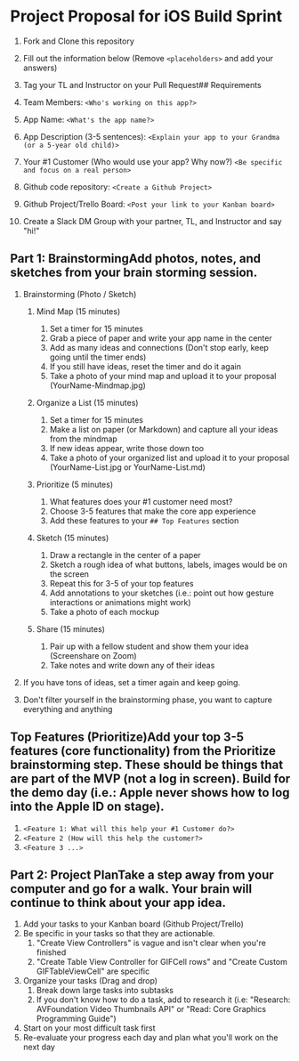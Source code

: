 # Project Proposal for iOS Build Sprint

1. Fork and Clone this repository
2. Fill out the information below (Remove `<placeholders>` and add your answers)
3. Tag your TL and Instructor on your Pull Request## Requirements

1. Team Members: `<Who's working on this app?>`
2. App Name: `<What's the app name?>`
3. App Description (3-5 sentences):    `<Explain your app to your Grandma (or a 5-year old child)>`
4. Your #1 Customer (Who would use your app? Why now?)    `<Be specific and focus on a real person>`
5. Github code repository: `<Create a Github Project>`
6. Github Project/Trello Board: `<Post your link to your Kanban board>`
7. Create a Slack DM Group with your partner, TL, and Instructor and say "hi!"

## Part 1: BrainstormingAdd photos, notes, and sketches from your brain storming session. 

1. Brainstorming (Photo / Sketch)
    1. Mind Map (15 minutes)
        1. Set a timer for 15 minutes
        2. Grab a piece of paper and write your app name in the center
        3. Add as many ideas and connections (Don't stop early, keep going until the timer ends)
        4. If you still have ideas, reset the timer and do it again
        5. Take a photo of your mind map and upload it to your proposal (YourName-Mindmap.jpg)
        
    2. Organize a List (15 minutes)
        1. Set a timer for 15 minutes
        2. Make a list on paper (or Markdown) and capture all your ideas from the mindmap
        3. If new ideas appear, write those down too
        4. Take a photo of your organized list and upload it to your proposal (YourName-List.jpg or YourName-List.md)
    3. Prioritize (5 minutes)
        1. What features does your #1 customer need most?
        2. Choose 3-5 features that make the core app experience
        3. Add these features to your `## Top Features` section
    4. Sketch (15 minutes)
        1. Draw a rectangle in the center of a paper
        2. Sketch a rough idea of what buttons, labels, images would be on the screen
        3. Repeat this for 3-5 of your top features
        4. Add annotations to your sketches (i.e.: point out how gesture interactions or animations might work)
        5. Take a photo of each mockup
    5. Share (15 minutes)
        1. Pair up with a fellow student and show them your idea (Screenshare on Zoom)
        2. Take notes and write down any of their ideas
        
2. If you have tons of ideas, set a timer again and keep going.
3. Don't filter yourself in the brainstorming phase, you want to capture everything and anything

## Top Features (Prioritize)Add your top 3-5 features (core functionality) from the Prioritize brainstorming step. These should be things that are part of the MVP (not a log in screen). Build for the demo day (i.e.: Apple never shows how to log into the Apple ID on stage).

1. `<Feature 1: What will this help your #1 Customer do?>`
2. `<Feature 2 (How will this help the customer?>`
3. `<Feature 3 ...>`

## Part 2: Project PlanTake a step away from your computer and go for a walk. Your brain will continue to think about your app idea.

1. Add your tasks to your Kanban board (Github Project/Trello)
2. Be specific in your tasks so that they are actionable.
    1. "Create View Controllers" is vague and isn't clear when you're finished
    2. "Create Table View Controller for GIFCell rows" and "Create Custom GIFTableViewCell" are specific
3. Organize your tasks (Drag and drop)
    1. Break down large tasks into subtasks
    2. If you don't know how to do a task, add to research it (i.e: "Research: AVFoundation Video Thumbnails API" or "Read: Core Graphics Programming Guide")
4. Start on your most difficult task first
5. Re-evaluate your progress each day and plan what you'll work on the next day
